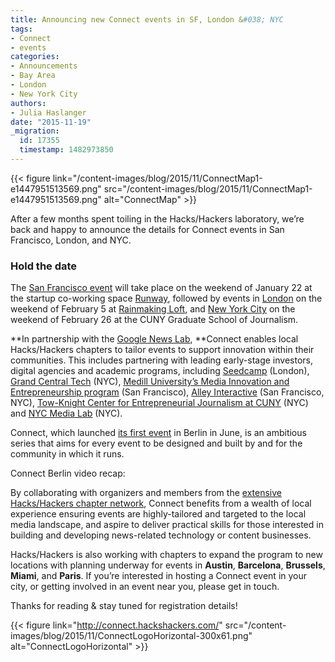 ```yaml
---
title: Announcing new Connect events in SF, London &#038; NYC
tags:
- Connect
- events
categories:
- Announcements
- Bay Area
- London
- New York City
authors:
- Julia Haslanger
date: "2015-11-19"
_migration:
  id: 17355
  timestamp: 1482973850
---
```




{{< figure link="/content-images/blog/2015/11/ConnectMap1-e1447951513569.png" src="/content-images/blog/2015/11/ConnectMap1-e1447951513569.png" alt="ConnectMap" >}}

After a few months spent toiling in the Hacks/Hackers laboratory, we’re back and happy to announce the details for Connect events in San Francisco, London, and NYC.

### **Hold the date**

The [San Francisco event][1] will take place on the weekend of January 22 at the startup co-working space [Runway][2], followed by events in [London][3] on the weekend of February 5 at [Rainmaking Loft][4], and [New York City][5] on the weekend of February 26 at the CUNY Graduate School of Journalism.

**In partnership with the [Google News Lab][6], **Connect enables local Hacks/Hackers chapters to tailor events to support innovation within their communities. This includes partnering with leading early-stage investors, digital agencies and academic programs, including [Seedcamp][7] (London), [Grand Central Tech][8] (NYC), [Medill University’s Media Innovation and Entrepreneurship program][9] (San Francisco), [Alley Interactive][10] (San Francisco, NYC), [Tow-Knight Center for Entrepreneurial Journalism at CUNY][11] (NYC) and [NYC Media Lab][12] (NYC).

Connect, which launched [its first event][13] in Berlin in June, is an ambitious series that aims for every event to be designed and built by and for the community in which it runs.

Connect Berlin video recap:

By collaborating with organizers and members from the [extensive Hacks/Hackers chapter network][14], Connect benefits from a wealth of local experience ensuring events are highly-tailored and targeted to the local media landscape, and aspire to deliver practical skills for those interested in building and developing news-related technology or content businesses.

Hacks/Hackers is also working with chapters to expand the program to new locations with planning underway for events in **Austin**, **Barcelona**, **Brussels**, **Miami**, and **Paris**. If you’re interested in hosting a Connect event in your city, or getting involved in an event near you, please get in touch.

Thanks for reading & stay tuned for registration details!

{{< figure link="http://connect.hackshackers.com/" src="/content-images/blog/2015/11/ConnectLogoHorizontal-300x61.png" alt="ConnectLogoHorizontal" >}}

 [1]: http://hackshackers.us1.list-manage.com/track/click?u=c56f2e53d5ed6ef87f8aaa75c&id=ff0ffafb02&e=8fe604ecc7
 [2]: http://hackshackers.us1.list-manage.com/track/click?u=c56f2e53d5ed6ef87f8aaa75c&id=0fcfb7e6fb&e=8fe604ecc7
 [3]: http://hackshackers.us1.list-manage.com/track/click?u=c56f2e53d5ed6ef87f8aaa75c&id=afe1577902&e=8fe604ecc7
 [4]: http://hackshackers.us1.list-manage1.com/track/click?u=c56f2e53d5ed6ef87f8aaa75c&id=5605a9cc13&e=8fe604ecc7
 [5]: http://hackshackers.us1.list-manage.com/track/click?u=c56f2e53d5ed6ef87f8aaa75c&id=28af37f059&e=8fe604ecc7
 [6]: https://newslab.withgoogle.com/
 [7]: http://hackshackers.us1.list-manage.com/track/click?u=c56f2e53d5ed6ef87f8aaa75c&id=9bf41586e5&e=8fe604ecc7
 [8]: http://hackshackers.us1.list-manage.com/track/click?u=c56f2e53d5ed6ef87f8aaa75c&id=4ee814a0e9&e=8fe604ecc7
 [9]: http://hackshackers.us1.list-manage.com/track/click?u=c56f2e53d5ed6ef87f8aaa75c&id=3b3c24054b&e=8fe604ecc7
 [10]: http://hackshackers.us1.list-manage.com/track/click?u=c56f2e53d5ed6ef87f8aaa75c&id=a380129db3&e=8fe604ecc7
 [11]: http://hackshackers.us1.list-manage.com/track/click?u=c56f2e53d5ed6ef87f8aaa75c&id=e502b9ab29&e=8fe604ecc7
 [12]: http://hackshackers.us1.list-manage1.com/track/click?u=c56f2e53d5ed6ef87f8aaa75c&id=02d06a0055&e=8fe604ecc7
 [13]: http://hackshackers.us1.list-manage.com/track/click?u=c56f2e53d5ed6ef87f8aaa75c&id=ebc1c46222&e=8fe604ecc7
 [14]: http://hackshackers.us1.list-manage.com/track/click?u=c56f2e53d5ed6ef87f8aaa75c&id=14e129b346&e=8fe604ecc7